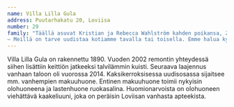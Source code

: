 ```yaml
---
name: Villa Lilla Gula
address: Puutarhakatu 20, Loviisa
number: 29
family: "Täällä asuvat Kristian ja Rebecca Wahlström kahden poikansa, Zacharias 7v. ja Espen 4v., kanssa. Perheeseen kuuluvat myös koirat Turbo ja Randolf. Sekä Kristian että Rebecca työskentelevät kehitysvammaisten hoitajina. Työn lisäksi vahvat yhteiset kiinnostuksen kohteet ovat sekä sisustaminen sekä CrossFit.\n
– Meillä on tarve uudistaa kotiamme tavalla tai toisella. Emme halua kyllästyä ja siksi teemme muutoksia sisustukseemme tasaisin väliajoin."
---
```

Villa Lilla Gula on rakennettu 1890. Vuoden 2002 remontin yhteydessä siihen lisättiin keittiön jatkeeksi talvilämmin kuisti. Seuraava laajennus vanhaan taloon oli vuorossa 2014. Kaksikerroksisessa uudisosassa sijaitsee mm. vanhempien makuuhuone. Entinen makuuhuone toimii nykyisin olohuoneena ja lastenhuone ruokasalina. Huomionarvoista on olohuoneen viehättävä kaakeliuuni, joka on peräisin Loviisan vanhasta apteekista.
